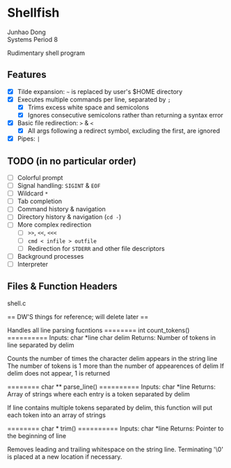 Shellfish
======
Junhao Dong  
Systems Period 8

Rudimentary shell program

## Features
- [x] Tilde expansion: `~` is replaced by user's $HOME directory
- [x] Executes multiple commands per line, separated by `;`
  - [x] Trims excess white space and semicolons
  - [x] Ignores consecutive semicolons rather than returning a syntax error
- [x] Basic file redirection: `>` & `<`
  - [x] All args following a redirect symbol, excluding the first, are ignored
- [x] Pipes: `|`

## TODO (in no particular order)
- [ ] Colorful prompt
- [ ] Signal handling: `SIGINT` & `EOF`
- [ ] Wildcard `*`
- [ ] Tab completion
- [ ] Command history & navigation
- [ ] Directory history & navigation (`cd -`)
- [ ] More complex redirection
  - [ ] `>>`, `<<`, `<<<`
  - [ ] `cmd < infile > outfile`
  - [ ] Redirection for `STDERR` and other file descriptors 
- [ ] Background processes
- [ ] Interpreter

## Files & Function Headers
shell.c

== DW'S things for reference; will delete later ==

Handles all line parsing fucntions
======== int count_tokens() ==========
Inputs:  char *line
char delim 
Returns: Number of tokens in line separated by delim

Counts the number of times the character delim appears in the
string line
The number of tokens is 1 more than the number of appearences 
of delim
If delim does not appear, 1 is returned

======== char ** parse_line() ==========
Inputs:  char *line 
Returns: Array of strings where each entry is a token 
separated by delim

If line contains multiple tokens separated by delim, this 
function will put each token into an array of strings

======== char * trim() ==========
Inputs:  char *line 
Returns: Pointer to the beginning of line

Removes leading and trailing whitespace on the string line.
Terminating '\0' is placed at a new location if necessary.
